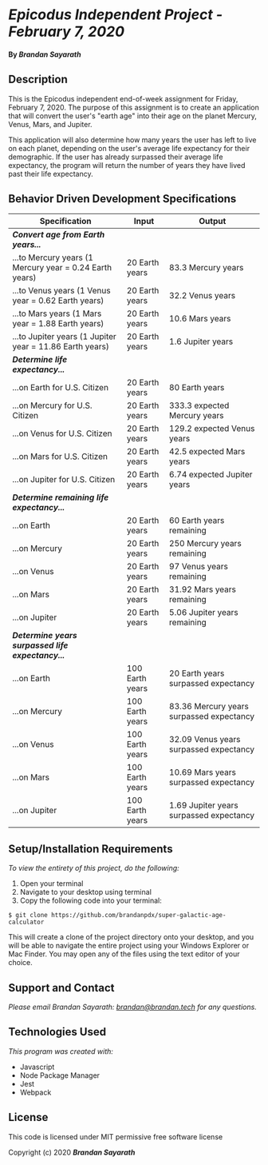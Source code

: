 # _Epicodus Independent Project - February 7, 2020_

#### By _**Brandan Sayarath**_

## Description

This is the Epicodus independent end-of-week assignment for Friday, February 7, 2020.  The purpose of this assignment is to create an application that will convert the user's "earth age" into their age on the planet Mercury, Venus, Mars, and Jupiter.  

This application will also determine how many years the user has left to live on each planet, depending on the user's average life expectancy for their demographic.  If the user has already surpassed their average life expectancy, the program will return the number of years they have lived past their life expectancy. 

## Behavior Driven Development Specifications

| Specification             | Input 	|     Output      |
|-------------------------	|-------	|----------------	|
| ***Convert age from Earth years...*** |
| ...to Mercury years (1 Mercury year = 0.24 Earth years) | 20 Earth years    | 83.3 Mercury years  	|
| ...to Venus years (1 Venus year = 0.62 Earth years) | 20 Earth years   | 32.2 Venus years   	|
| ...to Mars years (1 Mars year = 1.88 Earth years) | 20 Earth years     | 10.6 Mars years  	|
| ...to Jupiter years (1 Jupiter year = 11.86 Earth years) | 20 Earth years    |  1.6 Jupiter years  	|
|***Determine life expectancy...*** |
| ...on Earth for U.S. Citizen  | 20 Earth years   |  80 Earth years 	|
| ...on Mercury for U.S. Citizen  | 20 Earth years   | 333.3 expected Mercury years  	|
| ...on Venus for U.S. Citizen  | 20 Earth years   |   129.2 expected Venus years  	|
| ...on Mars for U.S. Citizen  | 20 Earth years  | 42.5 expected Mars years  	|
| ...on Jupiter for U.S. Citizen  | 20 Earth years  | 6.74 expected Jupiter years  	|
| ***Determine remaining life expectancy...*** |
| ...on Earth  | 20 Earth years   | 60 Earth years remaining   	|
| ...on Mercury  | 20 Earth years   | 250 Mercury years remaining 	|
| ...on Venus  | 20 Earth years   | 97 Venus years remaining   	|
| ...on Mars  | 20 Earth years   | 31.92 Mars years remaining   	|
| ...on Jupiter | 20 Earth years   | 5.06 Jupiter years remaining    	|
| ***Determine years surpassed life expectancy...*** |
| ...on Earth  | 100 Earth years   | 20 Earth years surpassed  expectancy 	|
| ...on Mercury  | 100 Earth years   | 83.36 Mercury years surpassed  expectancy 	|
| ...on Venus  | 100 Earth years   | 32.09 Venus years surpassed  expectancy 	|
| ...on Mars  | 100 Earth years   |  10.69 Mars years surpassed  expectancy 	|
| ...on Jupiter | 100 Earth years   | 1.69 Jupiter years surpassed expectancy 	|




                             	

## Setup/Installation Requirements

*_To view the entirety of this project, do the following:_*

1. Open your terminal  
2. Navigate to your desktop using terminal
3. Copy the following code into your terminal:

```$ git clone https://github.com/brandanpdx/super-galactic-age-calculator```

This will create a clone of the project directory onto your desktop, and you will be able to navigate the entire project using your Windows Explorer or Mac Finder.  You may open any of the files using the text editor of your choice.



## Support and Contact

_Please email Brandan Sayarath: brandan@brandan.tech for any questions._

## Technologies Used

_This program was created with:_

* Javascript
* Node Package Manager
* Jest 
* Webpack

## License

This code is licensed under MIT permissive free software license

Copyright (c) 2020 **_Brandan Sayarath_**


